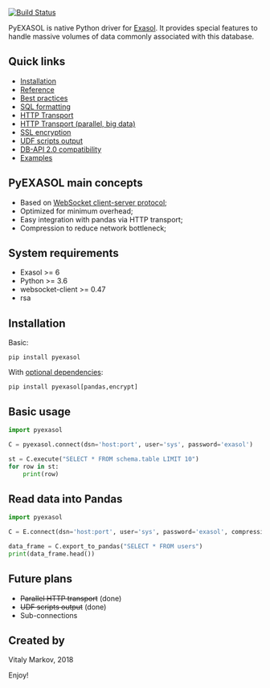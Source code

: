 [![Build Status](https://travis-ci.org/badoo/pyexasol.svg?branch=master)](https://travis-ci.org/badoo/pyexasol)

PyEXASOL is native Python driver for [Exasol](https://www.exasol.com). It provides special features to handle massive volumes of data commonly associated with this database.

## Quick links
- [Installation](#installation)
- [Reference](/docs/REFERENCE.md)
- [Best practices](/docs/BEST_PRACTICES.md)
- [SQL formatting](/docs/SQL_FORMATTING.md)
- [HTTP Transport](/docs/HTTP_TRANSPORT.md)
- [HTTP Transport (parallel, big data)](/docs/HTTP_TRANSPORT_PARALLEL.md)
- [SSL encryption](/docs/ENCRYPTION.md)
- [UDF scripts output](/docs/SCRIPT_OUTPUT.md)
- [DB-API 2.0 compatibility](/docs/DBAPI_COMPAT.md)
- [Examples](/docs/EXAMPLES.md)

## PyEXASOL main concepts

- Based on [WebSocket client-server protocol](https://github.com/EXASOL/websocket-api/blob/master/WebsocketAPI.md);
- Optimized for minimum overhead;
- Easy integration with pandas via HTTP transport;
- Compression to reduce network bottleneck;


## System requirements

- Exasol >= 6
- Python >= 3.6
- websocket-client >= 0.47
- rsa


## Installation

Basic:
```
pip install pyexasol
```

With [optional dependencies](/docs/DEPENDENCIES.md):
```
pip install pyexasol[pandas,encrypt]
```

## Basic usage

```python
import pyexasol

C = pyexasol.connect(dsn='host:port', user='sys', password='exasol')

st = C.execute("SELECT * FROM schema.table LIMIT 10")
for row in st:
    print(row)
```

## Read data into Pandas

```python
import pyexasol

C = E.connect(dsn='host:port', user='sys', password='exasol', compression=True)

data_frame = C.export_to_pandas("SELECT * FROM users")
print(data_frame.head())
```

## Future plans
- ~~Parallel HTTP transport~~ (done)
- ~~UDF scripts output~~ (done)
- Sub-connections

## Created by
Vitaly Markov, 2018

Enjoy!